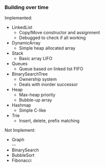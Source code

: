 ### Building over time

Implemented:  
- LinkedList  
  - Copy/Move constructor and assignment
  - Debugged to check if all working
- DynamicArray  
  - Simple heap allocated array
- Stack
  - Basic array LIFO
- Queues
  - Queue based on linked list FIFO
- BinarySearchTree
  - Ownership system
  - Deals with inorder successor
- Heap
  - Max-heap priority
  - Bubble-up array
- Hashmap
  - Simple C-like
- Trie 
  - Insert, delete, prefix matching

Not Implement:  
- Graph   
--
- BinarySearch  
- BubbleSort  
- Fibonacci